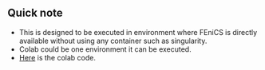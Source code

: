 ## Quick note
- This is designed to be executed in environment where FEniCS is directly available without using any container such as singularity. 
- Colab could be one environment it can be executed. 
- [Here]() is the colab code.

